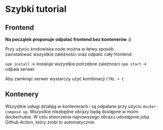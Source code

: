 # Szybki tutorial

## Frontend
**Na początek proponuje odpalać frontend bez kontenerów :)**

Przy użyciu środowiska node można w łatwy sposób zainstalować wszystkie zależności 
oraz odpalić cały frontend

`npm install` -> instaluje wszystkie potrzebne zależności
`npm start` -> odpala serwer

Aby zamknąć serwer wystarczy użyć kombinacji `CTRL + C`

## Kontenery
Wszystkie usługi działają w kontenerach i są odpalane przy użyciu `docker-compose up`.
Wszystkie niezbędne obrazy będą dostępne w moim dockerhubie.
W celu stworzenia najnowszego obrazu udostępnie joba Github Action, który zrobi to automatycznie.

